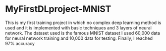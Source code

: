 # MyFirstDLproject-MNIST
This is my first training project in which no complex deep learning method is used and it is implemented with basic techniques and 3 layers of neural network.
The dataset used is the famous MNIST dataset
I used 60,000 data for neural network training and 10,000 data for testing.
Finally, I reached 97% accuracy
